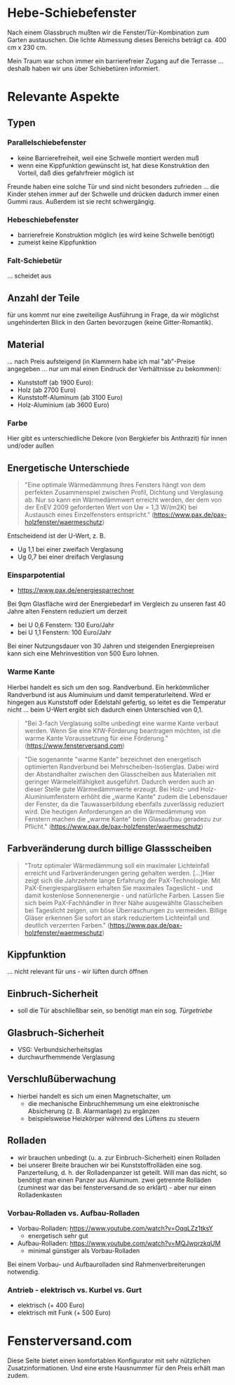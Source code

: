 # Hebe-Schiebefenster
Nach einem Glassbruch mußten wir die Fenster/Tür-Kombination zum Garten austauschen. Die lichte Abmessung dieses Bereichs beträgt ca. 400 cm x 230 cm. 

Mein Traum war schon immer ein barrierefreier Zugang auf die Terrasse ... deshalb haben wir uns über Schiebetüren informiert.

# Relevante Aspekte
## Typen
### Parallelschiebefenster
* keine Barrierefreiheit, weil eine Schwelle montiert werden muß
* wenn eine Kippfunktion gewünscht ist, hat diese Konstruktion den Vorteil, daß dies gefahrfreier möglich ist

Freunde haben eine solche Tür und sind nicht besonders zufrieden ... die Kinder stehen immer auf der Schwelle und drücken dadurch immer einen Gummi raus. Außerdem ist sie recht schwergängig.

### Hebeschiebefenster
* barrierefreie Konstruktion möglich (es wird keine Schwelle benötigt)
* zumeist keine Kippfunktion

### Falt-Schiebetür
... scheidet aus

## Anzahl der Teile
für uns kommt nur eine zweiteilige Ausführung in Frage, da wir möglichst ungehinderten Blick in den Garten bevorzugen (keine Gitter-Romantik).

## Material
... nach Preis aufsteigend (in Klammern habe ich mal "ab"-Preise angegeben ... nur um mal einen Eindruck der Verhältnisse zu bekommen): 

* Kunststoff (ab 1900 Euro): 
* Holz (ab 2700 Euro)
* Kunststoff-Aluminum (ab 3100 Euro)
* Holz-Aluminium (ab 3600 Euro)

### Farbe
Hier gibt es unterschiedliche Dekore (von Bergkiefer bis Anthrazit) für innen und/oder außen

## Energetische Unterschiede
> "Eine optimale Wärmedämmung Ihres Fensters hängt von dem perfekten Zusammenspiel zwischen Profil, Dichtung und Verglasung ab. Nur so kann ein Wärmedämmwert erreicht werden, der dem von der EnEV 2009 geforderten Wert von Uw = 1,3 W/(m2K) bei Austausch eines Einzelfensters entspricht." (https://www.pax.de/pax-holzfenster/waermeschutz)

Entscheidend ist der U-Wert, z. B.
* Ug 1,1 bei einer zweifach Verglasung
* Ug 0,7 bei einer dreifach Verglasung

### Einsparpotential
* https://www.pax.de/energiesparrechner

Bei 9qm Glasfläche wird der Energiebedarf im Vergleich zu unseren fast 40 Jahre alten Fenstern reduziert um derzeit 
* bei U 0,6 Fenstern: 130 Euro/Jahr
* bei U 1,1 Fenstern: 100 Euro/Jahr

Bei einer Nutzungsdauer von 30 Jahren und steigenden Energiepreisen kann sich eine Mehrinvestition von 500 Euro lohnen. 

### Warme Kante
Hierbei handelt es sich um den sog. Randverbund. Ein herkömmlicher Randverbund ist aus Aluminuium und damit temperaturleitend. Wird er hingegen aus Kunststoff oder Edelstahl gefertig, so leitet es die Temperatur nicht ... beim U-Wert ergibt sich dadurch einen Unterschied von 0,1.

> "Bei 3-fach Verglasung sollte unbedingt eine warme Kante verbaut werden. Wenn Sie eine KfW-Förderung beantragen möchten, ist die warme Kante Voraussetzung für eine Förderung." (https://www.fensterversand.com)

> "Die sogenannte "warme Kante" bezeichnet den energetisch optimierten Randverbund bei Mehrscheiben-Isolierglas. Dabei wird der Abstandhalter zwischen den Glasscheiben aus Materialien mit geringer Wärmeleitfähigkeit ausgeführt. Dadurch werden auch an dieser Stelle gute Wärmedämmwerte erzeugt. Bei Holz- und Holz-Aluminiumfenstern erhöht die „warme Kante" zudem die Lebensdauer der Fenster, da die Tauwasserbildung ebenfalls zuverlässig reduziert wird. Die heutigen Anforderungen an die Wärmedämmung von Fenstern machen die „warme Kante" beim Glasaufbau geradezu zur Pflicht." (https://www.pax.de/pax-holzfenster/waermeschutz)

## Farbveränderung durch billige Glassscheiben
> "Trotz optimaler Wärmedämmung soll ein maximaler Lichteinfall erreicht und Farbveränderungen gering gehalten werden. [...]Hier zeigt sich die Jahrzehnte lange Erfahrung der PaX-Technologie. Mit PaX-Energiespargläsern erhalten Sie maximales Tageslicht - und damit kostenlose Sonnenenergie -  und natürliche Farben. Lassen Sie sich beim PaX-Fachhändler in Ihrer Nähe ausgewählte Glasscheiben bei Tageslicht zeigen, um böse Überraschungen zu vermeiden. Billige Gläser erkennen Sie sofort an stark reduziertem Lichteinfall und deutlich verzerrten Farben." (https://www.pax.de/pax-holzfenster/waermeschutz)

## Kippfunktion
... nicht relevant für uns - wir lüften durch öffnen

## Einbruch-Sicherheit
* soll die Tür abschließbar sein, so benötigt man ein sog. *Türgetriebe* 

## Glasbruch-Sicherheit
* VSG: Verbundsicherheitsglas
* durchwurfhemmende Verglasung 

## Verschlußüberwachung
* hierbei handelt es sich um einen Magnetschalter, um
  * die mechanische Einbruchhemmung um eine elektronische Absicherung (z. B. Alarmanlage) zu ergänzen
  * beispielsweise Heizkörper während des Lüftens zu steuern

## Rolladen
* wir brauchen unbedingt (u. a. zur Einbruch-Sicherheit) einen Rolladen
* bei unserer Breite brauchen wir bei Kunststoffrolläden eine sog. Panzerteilung, d. h. der Rolladenpanzer ist geteilt. Will man das nicht, so benötigt man einen Panzer aus Aluminum.  zwei getrennte Rolläden (zuminest war das bei fensterversand.de so erklärt) - aber nur einen Rolladenkasten

### Vorbau-Rolladen vs. Aufbau-Rolladen
* Vorbau-Rolladen: https://www.youtube.com/watch?v=OqqLZz1tksY
  * energetisch sehr gut
* Aufbau-Rolladen: https://www.youtube.com/watch?v=MQJwprzkqUM
  * minimal günstiger als Vorbau-Rolladen

Bei einem Vorbau- und Aufbaurolladen sind Rahmenverbreiterungen notwendig.

### Antrieb - elektrisch vs. Kurbel vs. Gurt
* elektrisch (+ 400 Euro) 
* elektrisch mit Funk (+ 500 Euro)

# Fensterversand.com
Diese Seite bietet einen komfortablen Konfigurator mit sehr nützlichen Zusatzinformationen. Und eine erste Hausnummer für den Preis erhält man zudem. 

